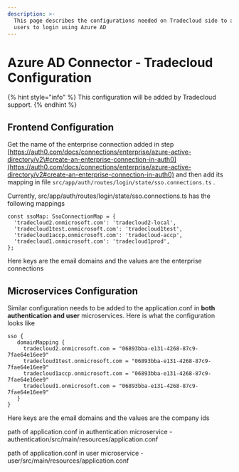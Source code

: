 ```yaml
---
description: >-
  This page describes the configurations needed on Tradecloud side to allow
  users to login using Azure AD
---
```


# Azure AD Connector - Tradecloud Configuration

{% hint style="info" %}
This configuration will be added by Tradecloud support.
{% endhint %}

## Frontend Configuration

Get the name of the enterprise connection added in step [https://auth0.com/docs/connections/enterprise/azure-active-directory/v2\#create-an-enterprise-connection-in-auth0](https://auth0.com/docs/connections/enterprise/azure-active-directory/v2#create-an-enterprise-connection-in-auth0) and then add its mapping in file `src/app/auth/routes/login/state/sso.connections.ts` .

Currently, src/app/auth/routes/login/state/sso.connections.ts has the following mappings

```text
const ssoMap: SsoConnectionMap = {
  'tradecloud2.onmicrosoft.com': 'tradecloud2-local',
  'tradecloud1test.onmicrosoft.com': 'tradecloud1test',
  'tradecloud1accp.onmicrosoft.com': 'tradecloud-accp',
  'tradecloud1.onmicrosoft.com': 'tradecloud1prod',
};
```

Here keys are the email domains and the values are the enterprise connections

## Microservices Configuration

Similar configuration needs to be added to the application.conf in **both** **authentication and user** microservices. Here is what the configuration looks like

```text
sso {
   domainMapping {
     tradecloud2.onmicrosoft.com = "06893bba-e131-4268-87c9-7fae64e16ee9"
     tradecloud1test.onmicrosoft.com = "06893bba-e131-4268-87c9-7fae64e16ee9"
     tradecloud1accp.onmicrosoft.com = "06893bba-e131-4268-87c9-7fae64e16ee9"
     tradecloud1.onmicrosoft.com = "06893bba-e131-4268-87c9-7fae64e16ee9"
   }
}
```

Here keys are the email domains and the values are the company ids

path of application.conf in authentication microservice - authentication/src/main/resources/application.conf 

path of application.conf in user microservice - user/src/main/resources/application.conf

